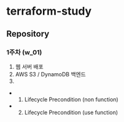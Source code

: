 # terraform-study
## Repository
### 1주차 (w_01)
01. 웹 서버 배포
02. AWS S3 / DynamoDB 백엔드
03. 
- 01. Lifecycle Precondition (non function)
- 02. Lifecycle Precondition (use function)